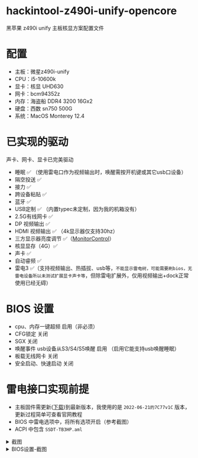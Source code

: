 # hackintool-z490i-unify-opencore
黑苹果 z490i unify 主板核显方案配置文件

# 配置
 - 主板：微星z490i-unify
 - CPU：i5-10600k
 - 显卡：核显 UHD630
 - 网卡：bcm94352z
 - 内存：海盗船 DDR4 3200 16Gx2
 - 硬盘：西数 sn750 500G
 - 系统：MacOS Monterey 12.4

# 已实现的驱动
 声卡、网卡、显卡已完美驱动
 - 睡眠 ✅ （使用雷电口作为视频输出时，唤醒需按开机键或其它usb口设备）
 - 隔空投送 ✅
 - 接力 ✅
 - 跨设备粘贴 ✅
 - 蓝牙 ✅
 - USB定制 ✅ （内置typec未定制，因为我的机箱没有）
 - 2.5G有线网卡 ✅
 - DP 视频输出 ✅
 - HDMI 视频输出 ✅ （4k显示器仅支持30hz）
 - 三方显示器亮度调节 ✅（[MonitorControl](https://github.com/MonitorControl/MonitorControl/releases/)）
 - 核显显存（4G）✅
 - 声卡 ✅
 - 自动睿频 ✅
 - 雷电3 ✅（支持视频输出、热插拔、usb等，`不能显示雷电树，可能需要刷bios，无雷电设备所以未测试扩展显卡声卡等`，但除雷电扩展外，仅用视频输出+dock正常使用已经无碍）

# BIOS 设置
 - cpu、内存一键超频 启用（非必须）
 - CFG锁定 关闭
 - SGX 关闭
 - 唤醒事件 usb设备从S3/S4/S5唤醒 启用 （启用它能支持usb唤醒睡眠）
 - 板载无线网卡 关闭
 - 安全启动、快速启动 关闭

# 雷电接口实现前提
 - 主板固件需更新([下载](https://cn.msi.com/Motherboard/MEG-Z490I-UNIFY/support))到最新版本，我使用的是 `2022-06-21的7C77v1C` 版本，更新过程简单可查看官网教程
 - BIOS 中雷电选项中，将所有选项开启（参考截图）
 - ACPI 中包含 `SSDT-TB3HP.aml`

<details>
  <summary>截图</summary>
  
 - kext
   ![kext](imgs/kext.png)
   博通bcm94352z 需要 `BlueToolFixup.kext、BrcmEirmwareData.kext、BrcmPatchRAM3.kext` 驱动辅助
   
   如果换成`BCM94360CD`则不需要这些驱动，直接免驱
 - 核显设置
   ![kext](imgs/核显设置.png)
   - `framebuffer-conO-alldata` 启用hdmi端口
   - `framebuffer-unifiedmem` 分配给核显的显存：0000FOFF=4G，000000C0=3G，00000080=2G，自行根据内存大小来分配，我这里设置4G
 - 显卡-显存
   ![显卡-显存](imgs/显卡-显存.png)
 - smbios 自行设置
   ![smbios](imgs/smbios.png)
 - uefi插件，支持图形化
   ![smbios](imgs/ueft-驱动.png)
 - usb定制
   ![usb定制](imgs/usb定制.png)
 - 雷电卡，视频输出功能
   ![雷电卡](imgs/雷电卡.png)
 - 雷电树-没有
   ![雷电3](imgs/雷电3.png)
 - 显示器
   ![显示器](imgs/显示器.png)
 - 有线网
   ![有线网](imgs/有线网.png)
 - wifi
   ![wifi](imgs/wifi.png)
 - 杂项
   ![杂项](imgs/杂项.png)
</details>
  
<details>
  <summary>BIOS设置-截图</summary>

 - CPU-特征
   ![CPU-特征](imgs/CPU-特征.bmp)
 - 关闭板载无线网卡
   ![关闭板载无线网卡](imgs/关闭板载无线网卡.bmp)
 - 核显设置
   ![核显设置](imgs/核显设置.bmp)
 - 唤醒事件
   ![唤醒事件](imgs/唤醒事件.bmp)
 - 启动项
   ![启动项](imgs/启动项.bmp)
 - 雷电设置1
   ![雷电设置1](imgs/雷电设置1.bmp)
 - 雷电设置2
   ![雷电设置2](imgs/雷电设置2.bmp)
 - 雷电设置3
   ![雷电设置3](imgs/雷电设置3.bmp)
</details>
  
